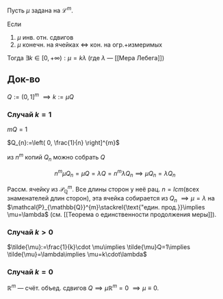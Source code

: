 Пусть $\mu$ задана на $\mathcal{L}^{m}$.

Если 
1. $\mu$ инв. отн. сдвигов 
2. $\mu$ конечн. на ячейках $\iff$ кон. на огр.+измеримых

Тогда $\exists k\in[0, +\infty): \mu=k\lambda$ (где $\lambda$ — [[Мера Лебега]])
## Док-во

$Q:=(0, 1]^{m}$ $\implies k:=\mu Q$

### Случай $k=1$

$mQ=1$

$Q_{n}:=\left( 0, \frac{1}{n} \right]^{m}$

из $n^{m}$ копий $Q_{n}$ можно собрать $Q$

$$
n^{m}\mu Q_{n}=\mu Q=\lambda Q=n^{m}\lambda Q_{n}\implies \mu Q_{n}=\lambda Q_{n}
$$

Рассм. ячейку из $\mathcal{P}_{\mathbb{Q}}^{m}$. Все длины сторон у неё рац. $n=lcm(\text{всех знаменателей длин сторон})$, эта ячейка собирается из $Q_{n}$ $\implies \mu=\lambda$ на $\mathcal{P}_{\mathbb{Q}}^{m}\stackrel{\text{"един. прод.}}\implies \mu=\lambda$ (см. [[Теорема о единственности продолжения меры]]).

### Случай $k>0$

$\tilde{\mu}:=\frac{1}{k}\cdot \mu\implies \tilde{\mu}Q=1\implies \tilde{\mu}=\lambda\implies \mu=k\cdot\lambda$

### Случай $k=0$

$\mathbb{R}^{m}$ — счёт. объед. сдвигов $Q\implies \mu \mathbb{R}^{m}=0$ $\implies \mu\equiv 0$.